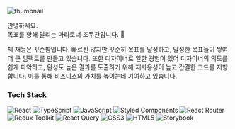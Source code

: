<!--![](https://gh-hits.nomadcoders.workers.dev/view?username=jo-duchan)-->

<div align=left>
	
  ![thumbnail](https://user-images.githubusercontent.com/79234094/208450143-796d4ab3-464d-4f3e-bc4f-802eb36888e4.gif)
</div>

안녕하세요.    
목표를 향해 달리는 마라토너 조두찬입니다. 🏃    

제 재능은 꾸준함입니다. 빠르진 않지만 꾸준히 목표를 달성하고, 달성한 목표들이 쌓여 더 큰 임팩트를 만들고 있습니다. 또한 디자이너로 일한 경험이 있어 디자이너의 의도를 쉽게 파악하고, 완성도 높은 결과를 도출하기 위해 재사용성이 높고 간결한 코드를 지향합니다. 이를 통해 비즈니스의 가치를 높이는데 기여하고 있습니다.

<div align=left>
	<h3>Tech Stack</h3>
  
  ![React](https://img.shields.io/badge/React-343942?style=flat&logo=React&logoColor=61DAFB)
  ![TypeScript](https://img.shields.io/badge/TypeScript-343942?style=flat&logo=TypeScript&logoColor=3178C6)
  ![JavaScript](https://img.shields.io/badge/JavaScript-343942?style=flat&logo=JavaScript&logoColor=F7DF1E)
  ![Styled Components](https://img.shields.io/badge/Styled%20Components-343942?style=flat&logo=Styled%20Components&logoColor=DB7093)
  ![React Router](https://img.shields.io/badge/React%20Router-343942?style=flat&logo=React%20Router&logoColor=CA4245)
  ![Redux Toolkit](https://img.shields.io/badge/Redux%20Toolkit-343942?style=flat&logo=redux&logoColor=764ABC)
  ![React Query](https://img.shields.io/badge/React%20Query-343942?style=flat&logo=React%20Query&logoColor=FF4154)
  ![CSS3](https://img.shields.io/badge/CSS3-343942?style=flat&logo=CSS3&logoColor=1572B6)
  ![HTML5](https://img.shields.io/badge/HTML5-343942?style=flat&logo=HTML5&logoColor=E34F26)
  ![Storybook](https://img.shields.io/badge/Storybook-343942?style=flat&logo=Storybook&logoColor=FF4785)
</div>

<!--   /![Node.js](https://img.shields.io/badge/Node.js-343942?style=flat&logo=Node.js&logoColor=339933) -->
